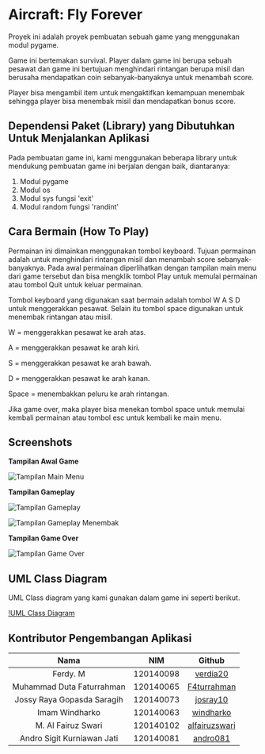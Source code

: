 # Aircraft: Fly Forever

Proyek ini adalah proyek pembuatan sebuah game yang menggunakan modul pygame.

Game ini bertemakan survival. Player dalam game ini berupa sebuah pesawat dan game ini bertujuan menghindari rintangan berupa misil dan berusaha mendapatkan coin sebanyak-banyaknya untuk menambah score.

Player bisa mengambil item untuk mengaktifkan kemampuan menembak sehingga player bisa menembak misil dan mendapatkan bonus score.

## Dependensi Paket (Library) yang Dibutuhkan Untuk Menjalankan Aplikasi

Pada pembuatan game ini, kami menggunakan beberapa library untuk mendukung pembuatan game ini berjalan dengan baik, diantaranya:

1. Modul pygame
2. Modul os
3. Modul sys fungsi 'exit'
4. Modul random fungsi 'randint'

## Cara Bermain (How To Play)

Permainan ini dimainkan menggunakan tombol keyboard. Tujuan permainan adalah untuk menghindari rintangan misil dan menambah score sebanyak-banyaknya.
Pada awal permainan diperlihatkan dengan tampilan main menu dari game tersebut dan bisa mengklik tombol Play untuk memulai permainan atau tombol Quit untuk keluar permainan.

Tombol keyboard yang digunakan saat bermain adalah tombol W A S D untuk menggerakkan pesawat. Selain itu tombol space digunakan untuk menembak rintangan atau misil.

W = menggerakkan pesawat ke arah atas.

A = menggerakkan pesawat ke arah kiri.

S = menggerakkan pesawat ke arah bawah.

D = menggerakkan pesawat ke arah kanan.

Space = menembakkan peluru ke arah rintangan.

Jika game over, maka player bisa menekan tombol space untuk memulai kembali permainan atau tombol esc untuk kembali ke main menu.

## Screenshots

**Tampilan Awal Game**

![Tampilan Main Menu](https://i.ibb.co/q0dhhtd/1.png)

**Tampilan Gameplay**

![Tampilan Gameplay](https://i.ibb.co/8BK2RNY/2.png)

![Tampilan Gameplay Menembak](https://i.ibb.co/whg32zN/3.png)

**Tampilan Game Over**

![Tampilan Game Over](https://i.ibb.co/x7HmmNg/4.png)

## UML Class Diagram

UML Class diagram yang kami gunakan dalam game ini seperti berikut.

[!UML Class Diagram](https://github.com/verdia20/tubes.pbo.ra-08/blob/main/UML%20Class%20Diagram.png)

## Kontributor Pengembangan Aplikasi

|            Nama            |    NIM    |                      Github                       |
| :------------------------: | :-------: | :-----------------------------------------------: |
|          Ferdy. M          | 120140098 |      [verdia20](https://github.com/verdia20)      |
| Muhammad Duta Faturrahman  | 120140065 |   [F4turrahman](https://github.com/F4turrahman)   |
| Jossy Raya Gopasda Saragih | 120140073 |     [josray10](https://github.com/Zkaaaaaaa)      |
|       Imam Windharko       | 120140063 |     [windharko](https://github.com/windharko)     |
|     M. Al Fairuz Swari     | 120140102 | [alfairuzswari](https://github.com/alfairuzswari) |
| Andro Sigit Kurniawan Jati | 120140081 |      [andro081](https://github.com/andro081)      |
